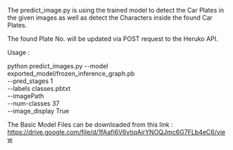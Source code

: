 The predict_image.py is using the trained model to detect the Car Plates in the given images as well as detect the Characters inside the found Car Plates.

The found Plate No. will be updated via POST request to the Heruko API.



Usage : 

python predict_images.py --model exported_model/frozen_inference_graph.pb \
 --pred_stages 1 \
 --labels classes.pbtxt \
 --imagePath  \
 --num-classes 37 \
 --image_display True 
 
 
The Basic Model Files can be downloaded from this link : https://drive.google.com/file/d/1fAafi6V6vtiqAirYNOQJmc6G7FLb4eC6/view
